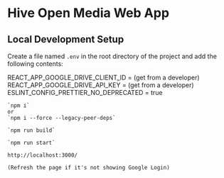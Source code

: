 # Hive Open Media Web App

## Local Development Setup

Create a file named `.env` in the root directory of the project and add the following contents:

REACT_APP_GOOGLE_DRIVE_CLIENT_ID = (get from a developer)
REACT_APP_GOOGLE_DRIVE_API_KEY = (get from a developer)
ESLINT_CONFIG_PRETTIER_NO_DEPRECATED = true

```
`npm i`
or
`npm i --force --legacy-peer-deps`

`npm run build`

`npm run start`

http://localhost:3000/

(Refresh the page if it's not showing Google Login)
```
